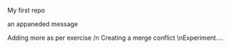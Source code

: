 My first repo

an appaneded message

Adding more as per exercise
/n Creating a merge conflict
\nExperiment....
